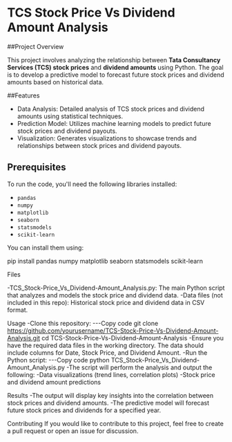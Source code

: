 # TCS Stock Price Vs Dividend Amount Analysis

##Project Overview

This project involves analyzing the relationship between **Tata Consultancy Services (TCS) stock prices** and **dividend amounts** using Python. The goal is to develop a predictive model to forecast future stock prices and dividend amounts based on historical data.

##Features

- Data Analysis: Detailed analysis of TCS stock prices and dividend amounts using statistical techniques.
- Prediction Model: Utilizes machine learning models to predict future stock prices and dividend payouts.
- Visualization: Generates visualizations to showcase trends and relationships between stock prices and dividend payouts.

## Prerequisites

To run the code, you'll need the following libraries installed:

- `pandas`
- `numpy`
- `matplotlib`
- `seaborn`
- `statsmodels`
- `scikit-learn`

You can install them using:


pip install pandas numpy matplotlib seaborn statsmodels scikit-learn

Files

-TCS_Stock-Price_Vs_Dividend-Amount_Analysis.py: The main Python script that analyzes and models the stock price and dividend data.
-Data files (not included in this repo): Historical stock price and dividend data in CSV format.

Usage
-Clone this repository:
---Copy code
git clone https://github.com/yourusername/TCS-Stock-Price-Vs-Dividend-Amount-Analysis.git
cd TCS-Stock-Price-Vs-Dividend-Amount-Analysis
-Ensure you have the required data files in the working directory. The data should include columns for Date, Stock Price, and Dividend Amount.
-Run the Python script:
---Copy code
python TCS_Stock-Price_Vs_Dividend-Amount_Analysis.py
-The script will perform the analysis and output the following:
     -Data visualizations (trend lines, correlation plots)
     -Stock price and dividend amount predictions

Results
-The output will display key insights into the correlation between stock prices and dividend amounts.
-The predictive model will forecast future stock prices and dividends for a specified year.

Contributing
If you would like to contribute to this project, feel free to create a pull request or open an issue for discussion.
